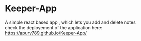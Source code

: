 # Keeper-App
A simple react based app , which lets you add and delete notes<br>
check the deployement of the application here:  https://apurv789.github.io/Keeper-App/

